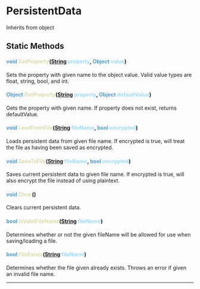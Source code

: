 # PersistentData
Inherits from object
## Static Methods
#### <span style="color:#509cd4">void</span> <span style="color:#dcdcaa">SetProperty</span>(<span style="color:#509cd4">[String](../static/String.md)</span> <span style="color:#9cdcfe">property</span>, <span style="color:#509cd4">Object</span> <span style="color:#9cdcfe">value</span>)
Sets the property with given name to the object value. Valid value types are float, string, bool, and int.
#### <span style="color:#509cd4">Object</span> <span style="color:#dcdcaa">GetProperty</span>(<span style="color:#509cd4">[String](../static/String.md)</span> <span style="color:#9cdcfe">property</span>, <span style="color:#509cd4">Object</span> <span style="color:#9cdcfe">defaultValue</span>)
Gets the property with given name. If property does not exist, returns defaultValue.
#### <span style="color:#509cd4">void</span> <span style="color:#dcdcaa">LoadFromFile</span>(<span style="color:#509cd4">[String](../static/String.md)</span> <span style="color:#9cdcfe">fileName</span>, <span style="color:#509cd4">bool</span> <span style="color:#9cdcfe">encrypted</span>)
Loads persistent data from given file name. If encrypted is true, will treat the file as having been saved as encrypted.
#### <span style="color:#509cd4">void</span> <span style="color:#dcdcaa">SaveToFile</span>(<span style="color:#509cd4">[String](../static/String.md)</span> <span style="color:#9cdcfe">fileName</span>, <span style="color:#509cd4">bool</span> <span style="color:#9cdcfe">encrypted</span>)
Saves current persistent data to given file name. If encrypted is true, will also encrypt the file instead of using plaintext.
#### <span style="color:#509cd4">void</span> <span style="color:#dcdcaa">Clear</span>()
Clears current persistent data.
#### <span style="color:#509cd4">bool</span> <span style="color:#dcdcaa">IsValidFileName</span>(<span style="color:#509cd4">[String](../static/String.md)</span> <span style="color:#9cdcfe">fileName</span>)
Determines whether or not the given fileName will be allowed for use when saving/loading a file.
#### <span style="color:#509cd4">bool</span> <span style="color:#dcdcaa">FileExists</span>(<span style="color:#509cd4">[String](../static/String.md)</span> <span style="color:#9cdcfe">fileName</span>)
Determines whether the file given already exists. Throws an error if given an invalid file name.

---


